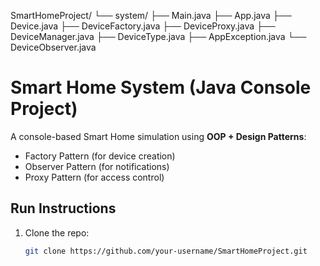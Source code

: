 SmartHomeProject/
           └── system/
                 ├── Main.java
                 ├── App.java
                 ├── Device.java
                 ├── DeviceFactory.java
                 ├── DeviceProxy.java
                 ├── DeviceManager.java
                 ├── DeviceType.java
                 ├── AppException.java
                 └── DeviceObserver.java



# Smart Home System (Java Console Project)

A console-based Smart Home simulation using **OOP + Design Patterns**:
- Factory Pattern (for device creation)
- Observer Pattern (for notifications)
- Proxy Pattern (for access control)

## Run Instructions
1. Clone the repo:
   ```bash
   git clone https://github.com/your-username/SmartHomeProject.git
